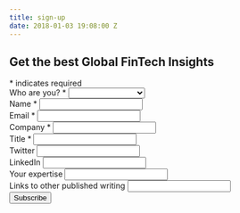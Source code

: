 ```yaml
---
title: sign-up
date: 2018-01-03 19:08:00 Z
---
```


<!-- Begin MailChimp Signup Form -->
<div id="mc_embed_signup">
<form action="https://letstalkpayments.us7.list-manage.com/subscribe/post?u=bc57d9187dbf177fa07614fbf&id=7d56b203f3" method="post" id="mc-embedded-subscribe-form" name="mc-embedded-subscribe-form" class="validate" target="_blank" novalidate>
<div id="mc_embed_signup_scroll">
<h2>Get the best Global FinTech Insights</h2>
<div class="indicates-required"><span class="asterisk">*</span> indicates required</div>
<div class="mc-field-group">
<label for="mce-MMERGE4">Who are you?  <span class="asterisk">*</span>
</label>
<select name="MMERGE4" class="required" id="mce-MMERGE4">
<option value=""></option>
<option value="Investor">Investor</option>
<option value="StartUp">StartUp</option>
<option value="Financial Institution">Financial Institution</option>
<option value="Media">Media</option>
<option value="Blogger">Blogger</option>
<option value="Influencers">Influencers</option>
<option value="Other">Other</option>

    </select>

</div>
<div class="mc-field-group">
<label for="mce-NAME">Name  <span class="asterisk">*</span>
</label>
<input type="text" value="" name="NAME" class="required" id="mce-NAME">
</div>
<div class="mc-field-group">
<label for="mce-EMAIL">Email  <span class="asterisk">*</span>
</label>
<input type="email" value="" name="EMAIL" class="required email" id="mce-EMAIL">
</div>
<div class="mc-field-group">
<label for="mce-COMPANY">Company  <span class="asterisk">*</span>
</label>
<input type="text" value="" name="COMPANY" class="required" id="mce-COMPANY">
</div>
<div class="mc-field-group">
<label for="mce-MMERGE3">Title  <span class="asterisk">*</span>
</label>
<input type="text" value="" name="MMERGE3" class="required" id="mce-MMERGE3">
</div>
<div class="mc-field-group">
<label for="mce-MMERGE5">Twitter </label>
<input type="text" value="" name="MMERGE5" class="" id="mce-MMERGE5">
</div>
<div class="mc-field-group">
<label for="mce-MMERGE6">LinkedIn </label>
<input type="text" value="" name="MMERGE6" class="" id="mce-MMERGE6">
</div>
<div class="mc-field-group">
<label for="mce-MMERGE8">Your expertise </label>
<input type="text" value="" name="MMERGE8" class="" id="mce-MMERGE8">
</div>
<div class="mc-field-group">
<label for="mce-MMERGE9">Links to other published writing </label>
<input type="text" value="" name="MMERGE9" class="" id="mce-MMERGE9">
</div>
<div id="mce-responses" class="clear">
<div class="response" id="mce-error-response" style="display:none"></div>
<div class="response" id="mce-success-response" style="display:none"></div>
</div>    <!-- real people should not fill this in and expect good things - do not remove this or risk form bot signups-->
<div style="position: absolute; left: -5000px;" aria-hidden="true"><input type="text" name="b_bc57d9187dbf177fa07614fbf_7d56b203f3" tabindex="-1" value=""></div>
<div class="clear"><input type="submit" value="Subscribe" name="subscribe" id="mc-embedded-subscribe" class="button"></div>
</div>
</form>
</div>

<!--End mc_embed_signup-->